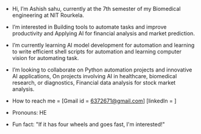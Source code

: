 -  Hi, I’m Ashish sahu, currently  at the 7th semester of my Biomedical engineering at  NIT Rourkela.
-  I’m interested in Building tools to automate  tasks and improve productivity  and  Applying  AI for financial analysis and market prediction.
-  I’m  currently learning AI model development for automation and learning to write  efficient shell scripts for automation and learning computer vision for automating task.

-  I’m looking to collaborate on Python automation projects and innovative AI applications, On projects involving AI in healthcare, biomedical research, or diagnostics, Financial data analysis for stock  market analysis.


-  How to reach me = [Gmail id = 6372671@gmail.com] [linkedIn = ]
-  Pronouns: HE
-  Fun fact:  "If it has four wheels and goes fast, I'm interested!" 

<!---
Ashish-s2/Ashish-s2 is a  special  repository  because its`README.md` (this file) appears on your GitHub profile.
You can click the Preview link to take a look at your changes.
--->
